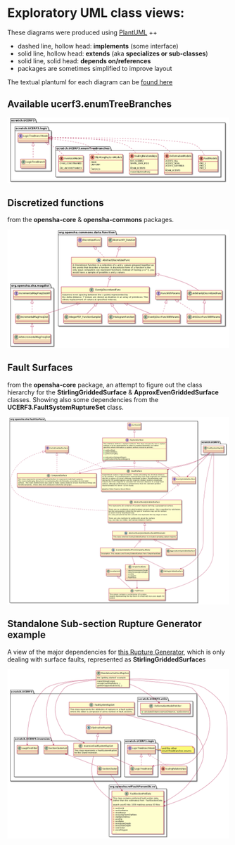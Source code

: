 # Exploratory UML class views:

These diagrams were produced using [PlantUML](http://www.plantuml.com/planuml/uml) ++

 - dashed line, hollow head: **implements** (some interface)
 - solid line, hollow head: **extends** (aka **specializes or sub-classes**)
 - solid line, solid head: **depends on/references**
 - packages are sometimes simplified to improve layout
 
 The textual plantuml for each diagram can be [found here](./plantuml)
 
## Available ucerf3.enumTreeBranches
 
!["Available ucerf3.enumTreeBranches"](./plantuml/img/enumTreeBranches.png "src: ./plantuml/ucerf3.enumTreeBranches.plantuml")

## Discretized functions

from the **opensha-core** & **opensha-commons** packages.

!["Discretized functions"](./plantuml/img/opensha.commons.data.function.png "src: ./plantuml/opensha.commons.data.function.plantuml")

## Fault Surfaces

from the **opensha-core** package, an attempt to figure out the class hierarchy for the **StirlingGriddedSurface** & **ApproxEvenGriddedSurface** classes. Showing also some dependencies from the **UCERF3.FaultSystemRuptureSet** class.

!["Fault Surfaces"](./plantuml/img/opensha.sha.faultSurface.png "src: ./plantuml/opensha.sha.faultSurface.plantuml")

## Standalone Sub-section Rupture Generator example

A view of the major dependencies for [this Rupture Generator](https://github.com/opensha/opensha-dev/blob/master/src/scratch/kevin/ucerf3/StandaloneSubSectRupGen.java), which is only dealing with surface faults, represented as **StirlingGriddedSurface**s

!["Standalone Ruptures"](./plantuml/img/StandaloneSubSectRupGen.png "src: ./plantuml/StandaloneSubSectRupGen.plantuml")

